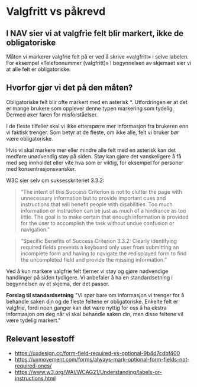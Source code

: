 # Valgfritt vs påkrevd

## I NAV sier vi at valgfrie felt blir markert, ikke de obligatoriske

Måten vi markerer valgfrie felt på er ved å skrive «valgfritt» i selve labelen. For eksempel «Telefonnummer (valgfritt)»
I begynnelsen av skjemaet sier vi at alle felt er obligatoriske.

## Hvorfor gjør vi det på den måten?

Obligatoriske felt blir ofte markert med en asterisk *. Utfordringen er at det er mange brukere som opplever denne typen markering som tydelig. Dermed øker faren for misforståelser.

I de fleste tilfeller skal vi ikke etterspørre mer informasjon fra brukeren enn vi faktisk trenger. Som betyr at de fleste, om ikke alle, felt vi bruker bør være obligatoriske.

Hvis vi skal markere mer eller mindre alle felt med en asterisk kan det medføre unødvendig støy på siden. Støy kan gjøre det vanskeligere å få med seg innholdet eller vite hva som er viktig, for eksempel for personer med konsentrasjonsvansker.

W3C sier selv om suksesskriteriet 3.3.2:

> “The intent of this Success Criterion is not to clutter the page with unnecessary information but to provide important cues and instructions that will benefit people with disabilities. Too much information or instruction can be just as much of a hindrance as too little. The goal is to make certain that enough information is provided for the user to accomplish the task without undue confusion or navigation.”

> “Specific Benefits of Success Criterion 3.3.2: Clearly identifying required fields prevents a keyboard only user from submitting an incomplete form and having to navigate the redisplayed form to find the uncompleted field and provide the missing information.”

Ved å kun markere valgfrie felt fjerner vi støy og gjøre nødvendige handlinger på siden tydligere. 
Vi anbefaler å ha en standardsetning i begynnelsen av et skjema, der det passer.

**Forslag til standardsetning**
"Vi spør bare om informasjon vi trenger for å behandle saken din og de fleste feltene er obligatoriske. Enkelte felt er valgfrie, fordi noen ganger kan det være nyttig for oss å ha ekstra informasjon om deg når vi skal behandle saken din, men disse feltene vil være tydelig markert."

## Relevant lesestoff 

- https://uxdesign.cc/form-field-required-vs-optional-9b4d7cdbf400
- https://uxmovement.com/forms/always-mark-optional-form-fields-not-required-ones/
- https://www.w3.org/WAI/WCAG21/Understanding/labels-or-instructions.html
